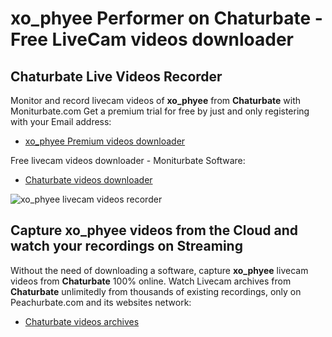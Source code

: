 # xo_phyee Performer on Chaturbate - Free LiveCam videos downloader

## Chaturbate Live Videos Recorder

Monitor and record livecam videos of **xo_phyee** from **Chaturbate** with Moniturbate.com
Get a premium trial for free by just and only registering with your Email address:
* [xo_phyee Premium videos downloader](https://moniturbate.com/request-demo-licence-key.html)

Free livecam videos downloader - Moniturbate Software:
* [Chaturbate videos downloader](https://moniturbate.com/moniturbate-download-software.html)

![xo_phyee livecam videos recorder](https://peachurnet.com/templates/moniturbate-software.png)


## Capture xo_phyee videos from the Cloud and watch your recordings on Streaming

Without the need of downloading a software, capture **xo_phyee** livecam videos from **Chaturbate** 100% online.
Watch Livecam archives from **Chaturbate** unlimitedly from thousands of existing recordings, only on Peachurbate.com and its websites network:
* [Chaturbate videos archives](https://peachurnet.com/)